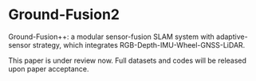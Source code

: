 # Ground-Fusion2
Ground-Fusion++: a modular sensor-fusion SLAM system with adaptive-sensor strategy, which integrates RGB-Depth-IMU-Wheel-GNSS-LiDAR.


This paper is under review now. Full datasets and codes will be released upon paper acceptance.
